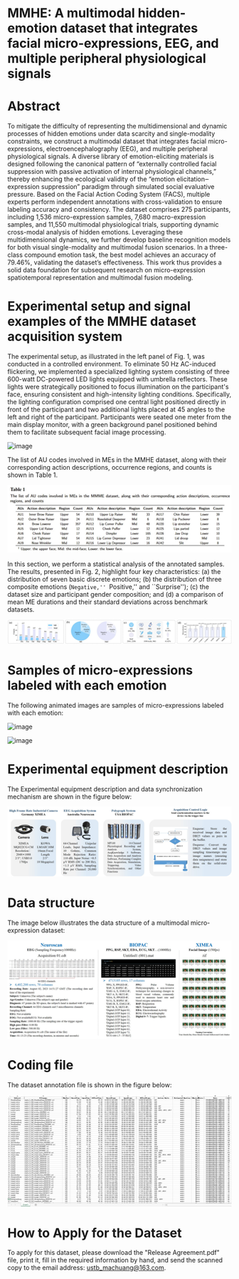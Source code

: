 # MMHE: A multimodal hidden-emotion dataset that integrates facial micro-expressions, EEG, and multiple peripheral physiological signals

# Abstract

To mitigate the difficulty of representing the multidimensional and dynamic processes of hidden emotions under data scarcity and single-modality constraints, we construct a multimodal dataset that integrates facial micro-expressions, electroencephalography (EEG), and multiple peripheral physiological signals. A diverse library of emotion-eliciting materials is designed following the canonical pattern of “externally controlled facial suppression with passive activation of internal physiological channels,” thereby enhancing the ecological validity of the “emotion elicitation‒expression suppression” paradigm through simulated social evaluative pressure. Based on the Facial Action Coding System (FACS), multiple experts perform independent annotations with cross-validation to ensure labeling accuracy and consistency. The dataset comprises 275 participants, including 1,536 micro-expression samples, 7,680 macro-expression samples, and 11,550 multimodal physiological trials, supporting dynamic cross-modal analysis of hidden emotions. Leveraging these multidimensional dynamics, we further develop baseline recognition models for both visual single-modality and multimodal fusion scenarios. In a three-class compound emotion task, the best model achieves an accuracy of 79.46%, validating the dataset’s effectiveness. This work thus provides a solid data foundation for subsequent research on micro-expression spatiotemporal representation and multimodal fusion modeling.

# Experimental setup and signal examples of the MMHE dataset acquisition system

The experimental setup, as illustrated in the left panel of Fig. 1, was conducted in a controlled environment. To eliminate 50 Hz AC-induced flickering, we implemented a specialized lighting system consisting of three 600-watt DC-powered LED lights equipped with umbrella reflectors. These lights were strategically positioned to focus illumination on the participant's face, ensuring consistent and high-intensity lighting conditions. Specifically, the lighting configuration comprised one central light positioned directly in front of the participant and two additional lights placed at 45 angles to the left and right of the participant. Participants were seated one meter from the main display monitor, with a green background panel positioned behind them to facilitate subsequent facial image processing.

![image](pictures/Experiment.jpg)

The list of AU codes involved in MEs in the MMHE dataset, along with their corresponding action descriptions, occurrence regions, and counts is shown in Table 1.

![image](pictures/Table1.jpg)

In this section, we perform a statistical analysis of the annotated samples. The results, presented in Fig. 2, highlight four key characteristics: (a) the distribution of seven basic discrete emotions; (b) the distribution of three composite emotions (``Negative,'' ``Positive,'' and ``Surprise''); (c) the dataset size and participant gender composition; and (d) a comparison of mean ME durations and their standard deviations across benchmark datasets. 

![image](pictures/Data_distribution.jpg)

# Samples of micro-expressions labeled with each emotion

The following animated images are samples of micro-expressions labeled with each emotion:


![image](pictures/samples-1.gif)

![image](pictures/samples-2.gif)

# Experimental equipment description

The Experimental equipment description and data synchronization mechanism are shown in the figure below:

![image](pictures/Experimental_equipment_description.jpg)

# Data structure

The image below illustrates the data structure of a multimodal micro-expression dataset:

![image](pictures/Data_Structure.jpg)

# Coding file

The dataset annotation file is shown in the figure below:

![image](pictures/coding_file.jpg)

# How to Apply for the Dataset

To apply for this dataset, please download the "Release Agreement.pdf" file, print it, fill in the required information by hand, and send the scanned copy to the email address: ustb_machuang@163.com.
